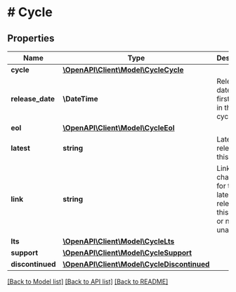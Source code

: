 # # Cycle

## Properties

Name | Type | Description | Notes
------------ | ------------- | ------------- | -------------
**cycle** | [**\OpenAPI\Client\Model\CycleCycle**](CycleCycle.md) |  | [optional]
**release_date** | **\DateTime** | Release date for the first release in this cycle. | [optional]
**eol** | [**\OpenAPI\Client\Model\CycleEol**](CycleEol.md) |  | [optional]
**latest** | **string** | Latest release in this cycle. | [optional]
**link** | **string** | Link to changelog for the latest release in this cycle, or null if unavailable. | [optional]
**lts** | [**\OpenAPI\Client\Model\CycleLts**](CycleLts.md) |  | [optional]
**support** | [**\OpenAPI\Client\Model\CycleSupport**](CycleSupport.md) |  | [optional]
**discontinued** | [**\OpenAPI\Client\Model\CycleDiscontinued**](CycleDiscontinued.md) |  | [optional]

[[Back to Model list]](../../README.md#models) [[Back to API list]](../../README.md#endpoints) [[Back to README]](../../README.md)
